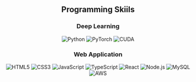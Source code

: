 <h2 align="center"><b>Programming Skiils</b></h2>

<h3 align="center"><b>Deep Learning</b></h2>
<div align="center">
  <span><img src="https://img.shields.io/badge/Python-3776AB?style=for-badge&logo=Python&logoColor=white" alt="Python"></span>
  <span><img src="https://img.shields.io/badge/PyTorch-EE4C2C?style=for-badge&logo=PyTorch&logoColor=white" alt="PyTorch"></span>
  <span><img src="https://img.shields.io/badge/CUDA-76B900?style=for-badge&logo=NVIDIA&logoColor=white" alt="CUDA"></span>
</div>

<h3 align="center">Web Application</h3>
<div align="center">
  <img src="https://img.shields.io/badge/HTML5-E34F26?style=for-badge&logo=HTML5&logoColor=white" alt="HTML5">
  <img src="https://img.shields.io/badge/CSS3-1572B6?style=for-badge&logo=CSS3&logoColor=white" alt="CSS3">
  <img src="https://img.shields.io/badge/JavaScript-ffb13b?style=for-badge&logo=javascript&logoColor=white" alt="JavaScript">
  <img src="https://img.shields.io/badge/TypeScript-007ACC?style=for-badge&logo=typescript&logoColor=white" alt="TypeScript">
  <img src="https://img.shields.io/badge/React-61DAFB?style=for-badge&logo=React&logoColor=white" alt="React">
  <img src="https://img.shields.io/badge/Node.js-43853D?style=for-badge&logo=node.js&logoColor=white" alt="Node.js">
  <img src="https://img.shields.io/badge/MySQL-4479A1?style=for-badge&logo=MySQL&logoColor=white" alt="MySQL">
  <img src="https://img.shields.io/badge/AWS-232F3E?style=for-badge&logo=amazon-aws&logoColor=white" alt="AWS">
</div>

<!-- <h2 align="center"><b>Tech Blog</b></h2>
<div align="center">
  <a href="https://10000cow.tistory.com/">
    <img src="https://img.shields.io/badge/Visit%20My%20Blog-orange?style=flat-square&logo=blogger&logoColor=white" alt="Visit My Blog">
  </a>
</div> -->


<!-- ![Anurag's GitHub stats](https://github-readme-stats.vercel.app/api?username=YEOMJINSEOP&show_icons=true&theme=cobalt2) -->

<div>
